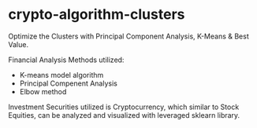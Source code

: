 # crypto-algorithm-clusters
Optimize the Clusters with Principal Component Analysis, K-Means &amp; Best Value.

Financial Analysis Methods utilized:

- K-means model algorithm
- Principal Compenent Analysis
- Elbow method 

Investment Securities utilized is Cryptocurrency, which similar to Stock Equities, can be analyzed and visualized with leveraged sklearn library.
